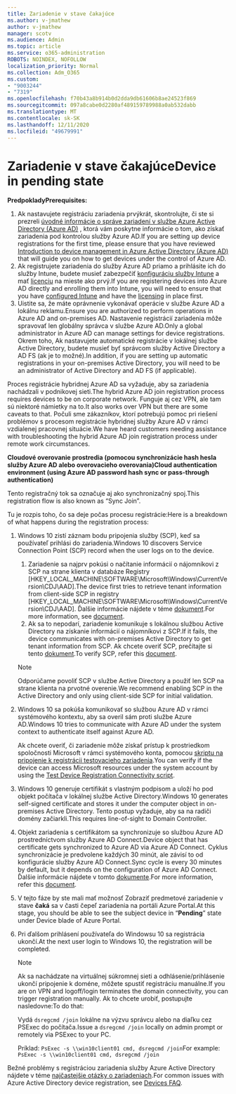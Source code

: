```yaml
---
title: Zariadenie v stave čakajúce
ms.author: v-jmathew
author: v-jmathew
manager: scotv
ms.audience: Admin
ms.topic: article
ms.service: o365-administration
ROBOTS: NOINDEX, NOFOLLOW
localization_priority: Normal
ms.collection: Adm_O365
ms.custom:
- "9003244"
- "7319"
ms.openlocfilehash: f70b43a8b914b0d2dda9db61606b8ae24523f869
ms.sourcegitcommit: 097a8cabe0d2280af489159789988a0ab532dabb
ms.translationtype: MT
ms.contentlocale: sk-SK
ms.lasthandoff: 12/11/2020
ms.locfileid: "49679991"
---
```

# <a name="device-in-pending-state"></a><span data-ttu-id="1d079-102">Zariadenie v stave čakajúce</span><span class="sxs-lookup"><span data-stu-id="1d079-102">Device in pending state</span></span>

<span data-ttu-id="1d079-103">**Predpoklady**</span><span class="sxs-lookup"><span data-stu-id="1d079-103">**Prerequisites:**</span></span>

1. <span data-ttu-id="1d079-104">Ak nastavujete registráciu zariadenia prvýkrát, skontrolujte, či ste si prezreli [úvodné informácie o správe zariadení v službe Azure Active Directory (Azure AD)](https://docs.microsoft.com/azure/active-directory/devices/overview?WT.mc_id=Portal-Microsoft_Azure_Support) , ktorá vám poskytne informácie o tom, ako získať zariadenia pod kontrolou služby Azure AD.</span><span class="sxs-lookup"><span data-stu-id="1d079-104">If you are setting up device registrations for the first time, please ensure that you have reviewed [Introduction to device management in Azure Active Directory (Azure AD)](https://docs.microsoft.com/azure/active-directory/devices/overview?WT.mc_id=Portal-Microsoft_Azure_Support) that will guide you on how to get devices under the control of Azure AD.</span></span>
2. <span data-ttu-id="1d079-105">Ak registrujete zariadenia do služby Azure AD priamo a prihlásite ich do služby Intune, budete musieť zabezpečiť [konfiguráciu služby Intune](https://docs.microsoft.com/mem/intune/enrollment/device-enrollment?WT.mc_id=Portal-Microsoft_Azure_Support) a mať [licenciu](https://docs.microsoft.com/mem/intune/fundamentals/licenses-assign?WT.mc_id=Portal-Microsoft_Azure_Support) na mieste ako prvý.</span><span class="sxs-lookup"><span data-stu-id="1d079-105">If you are registering devices into Azure AD directly and enrolling them into Intune, you will need to ensure that you have [configured Intune](https://docs.microsoft.com/mem/intune/enrollment/device-enrollment?WT.mc_id=Portal-Microsoft_Azure_Support) and have the [licensing](https://docs.microsoft.com/mem/intune/fundamentals/licenses-assign?WT.mc_id=Portal-Microsoft_Azure_Support) in place first.</span></span>
3. <span data-ttu-id="1d079-106">Uistite sa, že máte oprávnenie vykonávať operácie v službe Azure AD a lokálnu reklamu.</span><span class="sxs-lookup"><span data-stu-id="1d079-106">Ensure you are authorized to perform operations in Azure AD and on-premises AD.</span></span> <span data-ttu-id="1d079-107">Nastavenie registrácií zariadenia môže spravovať len globálny správca v službe Azure AD.</span><span class="sxs-lookup"><span data-stu-id="1d079-107">Only a global administrator in Azure AD can manage settings for device registrations.</span></span> <span data-ttu-id="1d079-108">Okrem toho, Ak nastavujete automatické registrácie v lokálnej službe Active Directory, budete musieť byť správcom služby Active Directory a AD FS (ak je to možné).</span><span class="sxs-lookup"><span data-stu-id="1d079-108">In addition, if you are setting up automatic registrations in your on-premises Active Directory, you will need to be an administrator of Active Directory and AD FS (if applicable).</span></span>

<span data-ttu-id="1d079-109">Proces registrácie hybridnej Azure AD sa vyžaduje, aby sa zariadenia nachádzali v podnikovej sieti.</span><span class="sxs-lookup"><span data-stu-id="1d079-109">The hybrid Azure AD join registration process requires devices to be on corporate network.</span></span> <span data-ttu-id="1d079-110">Funguje aj cez VPN, ale tam sú niektoré námietky na to.</span><span class="sxs-lookup"><span data-stu-id="1d079-110">It also works over VPN but there are some caveats to that.</span></span> <span data-ttu-id="1d079-111">Počuli sme zákazníkov, ktorí potrebujú pomoc pri riešení problémov s procesom registrácie hybridnej služby Azure AD v rámci vzdialenej pracovnej situácie.</span><span class="sxs-lookup"><span data-stu-id="1d079-111">We have heard customers needing assistance with troubleshooting the hybrid Azure AD join registration process under remote work circumstances.</span></span>

<span data-ttu-id="1d079-112">**Cloudové overovanie prostredia (pomocou synchronizácie hash hesla služby Azure AD alebo overovacieho overovania)**</span><span class="sxs-lookup"><span data-stu-id="1d079-112">**Cloud authentication environment (using Azure AD password hash sync or pass-through authentication)**</span></span>

<span data-ttu-id="1d079-113">Tento registračný tok sa označuje aj ako synchronizačný spoj.</span><span class="sxs-lookup"><span data-stu-id="1d079-113">This registration flow is also known as “Sync Join”.</span></span>

<span data-ttu-id="1d079-114">Tu je rozpis toho, čo sa deje počas procesu registrácie:</span><span class="sxs-lookup"><span data-stu-id="1d079-114">Here is a breakdown of what happens during the registration process:</span></span>

1. <span data-ttu-id="1d079-115">Windows 10 zistí záznam bodu pripojenia služby (SCP), keď sa používateľ prihlási do zariadenia.</span><span class="sxs-lookup"><span data-stu-id="1d079-115">Windows 10 discovers Service Connection Point (SCP) record when the user logs on to the device.</span></span>

    1. <span data-ttu-id="1d079-116">Zariadenie sa najprv pokúsi o načítanie informácií o nájomníkovi z SCP na strane klienta v databáze Registry [HKEY_LOCAL_MACHINE\SOFTWARE\Microsoft\Windows\CurrentVersion\CDJ\AAD].</span><span class="sxs-lookup"><span data-stu-id="1d079-116">The device first tries to retrieve tenant information from client-side SCP in registry [HKEY_LOCAL_MACHINE\SOFTWARE\Microsoft\Windows\CurrentVersion\CDJ\AAD].</span></span> <span data-ttu-id="1d079-117">Ďalšie informácie nájdete v téme [dokument](https://docs.microsoft.com/azure/active-directory/devices/hybrid-azuread-join-control).</span><span class="sxs-lookup"><span data-stu-id="1d079-117">For more information, see [document](https://docs.microsoft.com/azure/active-directory/devices/hybrid-azuread-join-control).</span></span>
    1. <span data-ttu-id="1d079-118">Ak sa to nepodarí, zariadenie komunikuje s lokálnou službou Active Directory na získanie informácií o nájomníkovi z SCP.</span><span class="sxs-lookup"><span data-stu-id="1d079-118">If it fails, the device communicates with on-premises Active Directory to get tenant information from SCP.</span></span> <span data-ttu-id="1d079-119">Ak chcete overiť SCP, prečítajte si tento [dokument](https://docs.microsoft.com/azure/active-directory/devices/hybrid-azuread-join-manual#configure-a-service-connection-point).</span><span class="sxs-lookup"><span data-stu-id="1d079-119">To verify SCP, refer this [document](https://docs.microsoft.com/azure/active-directory/devices/hybrid-azuread-join-manual#configure-a-service-connection-point).</span></span>

    > [!NOTE]
    > <span data-ttu-id="1d079-120">Odporúčame povoliť SCP v službe Active Directory a použiť len SCP na strane klienta na prvotné overenie.</span><span class="sxs-lookup"><span data-stu-id="1d079-120">We recommend enabling SCP in the Active Directory and only using client-side SCP for initial validation.</span></span>

2. <span data-ttu-id="1d079-121">Windows 10 sa pokúša komunikovať so službou Azure AD v rámci systémového kontextu, aby sa overil sám proti službe Azure AD.</span><span class="sxs-lookup"><span data-stu-id="1d079-121">Windows 10 tries to communicate with Azure AD under the system context to authenticate itself against Azure AD.</span></span>

    <span data-ttu-id="1d079-122">Ak chcete overiť, či zariadenie môže získať prístup k prostriedkom spoločnosti Microsoft v rámci systémového konta, pomocou [skriptu na pripojenie k registrácii testovacieho zariadenia](https://gallery.technet.microsoft.com/Test-Device-Registration-3dc944c0).</span><span class="sxs-lookup"><span data-stu-id="1d079-122">You can verify if the device can access Microsoft resources under the system account by using the [Test Device Registration Connectivity script](https://gallery.technet.microsoft.com/Test-Device-Registration-3dc944c0).</span></span>

3. <span data-ttu-id="1d079-123">Windows 10 generuje certifikát s vlastným podpisom a uloží ho pod objekt počítača v lokálnej službe Active Directory.</span><span class="sxs-lookup"><span data-stu-id="1d079-123">Windows 10 generates self-signed certificate and stores it under the computer object in on-premises Active Directory.</span></span> <span data-ttu-id="1d079-124">Tento postup vyžaduje, aby sa na radiči domény začiarkli.</span><span class="sxs-lookup"><span data-stu-id="1d079-124">This requires line-of-sight to Domain Controller.</span></span>

4. <span data-ttu-id="1d079-125">Objekt zariadenia s certifikátom sa synchronizuje so službou Azure AD prostredníctvom služby Azure AD Connect.</span><span class="sxs-lookup"><span data-stu-id="1d079-125">Device object that has certificate gets synchronized to Azure AD via Azure AD Connect.</span></span> <span data-ttu-id="1d079-126">Cyklus synchronizácie je predvolene každých 30 minút, ale závisí to od konfigurácie služby Azure AD Connect.</span><span class="sxs-lookup"><span data-stu-id="1d079-126">Sync cycle is every 30 minutes by default, but it depends on the configuration of Azure AD Connect.</span></span> <span data-ttu-id="1d079-127">Ďalšie informácie nájdete v tomto [dokumente](https://docs.microsoft.com/azure/active-directory/hybrid/how-to-connect-sync-configure-filtering#organizational-unitbased-filtering).</span><span class="sxs-lookup"><span data-stu-id="1d079-127">For more information, refer this [document](https://docs.microsoft.com/azure/active-directory/hybrid/how-to-connect-sync-configure-filtering#organizational-unitbased-filtering).</span></span>

5. <span data-ttu-id="1d079-128">V tejto fáze by ste mali mať možnosť Zobraziť predmetové zariadenie v stave **čaká** sa v časti čepeľ zariadenia na portáli Azure Portal.</span><span class="sxs-lookup"><span data-stu-id="1d079-128">At this stage, you should be able to see the subject device in “**Pending**” state under Device blade of Azure Portal.</span></span>

6. <span data-ttu-id="1d079-129">Pri ďalšom prihlásení používateľa do Windowsu 10 sa registrácia ukončí.</span><span class="sxs-lookup"><span data-stu-id="1d079-129">At the next user login to Windows 10, the registration will be completed.</span></span>

    > [!NOTE]
    > <span data-ttu-id="1d079-130">Ak sa nachádzate na virtuálnej súkromnej sieti a odhlásenie/prihlásenie ukončí pripojenie k doméne, môžete spustiť registráciu manuálne.</span><span class="sxs-lookup"><span data-stu-id="1d079-130">If you are on VPN and logoff/login terminates the domain connectivity, you can trigger registration manually.</span></span> <span data-ttu-id="1d079-131">Ak to chcete urobiť, postupujte nasledovne:</span><span class="sxs-lookup"><span data-stu-id="1d079-131">To do that:</span></span>
    >
    > <span data-ttu-id="1d079-132">Vydá `dsregcmd /join` lokálne na výzvu správcu alebo na diaľku cez PSExec do počítača.</span><span class="sxs-lookup"><span data-stu-id="1d079-132">Issue a `dsregcmd /join` locally on admin prompt or remotely via PSExec to your PC.</span></span>
    >
    > <span data-ttu-id="1d079-133">Príklad: `PsExec -s \\win10client01 cmd, dsregcmd /join`</span><span class="sxs-lookup"><span data-stu-id="1d079-133">For example: `PsExec -s \\win10client01 cmd, dsregcmd /join`</span></span>

<span data-ttu-id="1d079-134">Bežné problémy s registráciou zariadenia služby Azure Active Directory nájdete v téme [najčastejšie otázky o zariadeniach](https://docs.microsoft.com/azure/active-directory/devices/faq).</span><span class="sxs-lookup"><span data-stu-id="1d079-134">For common issues with Azure Active Directory device registration, see [Devices FAQ](https://docs.microsoft.com/azure/active-directory/devices/faq).</span></span>
